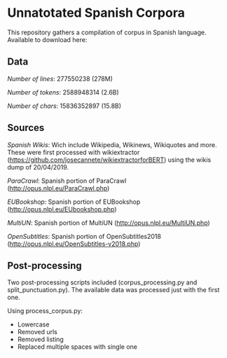 # Unnatotated Spanish Corpora

This repository gathers a compilation of corpus in Spanish language.
Available to download here: 

## Data

*Number of lines*: 277550238 (278M)

*Number of tokens*: 2588948314 (2.6B)

*Number of chars*: 15836352897 (15.8B)

## Sources

*Spanish Wikis*: Wich include Wikipedia, Wikinews, Wikiquotes and more. These were first processed with wikiextractor (https://github.com/josecannete/wikiextractorforBERT) using the wikis dump of 20/04/2019.

*ParaCrawl*: Spanish portion of ParaCrawl (http://opus.nlpl.eu/ParaCrawl.php)

*EUBookshop*: Spanish portion of EUBookshop (http://opus.nlpl.eu/EUbookshop.php)

*MultiUN*: Spanish portion of MultiUN (http://opus.nlpl.eu/MultiUN.php)

*OpenSubtitles*: Spanish portion of OpenSubtitles2018 (http://opus.nlpl.eu/OpenSubtitles-v2018.php)

## Post-processing

Two post-processing scripts included (corpus_processing.py and split_punctuation.py). The available data was processed just with the first one.

Using process_corpus.py:

- Lowercase
- Removed urls
- Removed listing
- Replaced multiple spaces with single one
